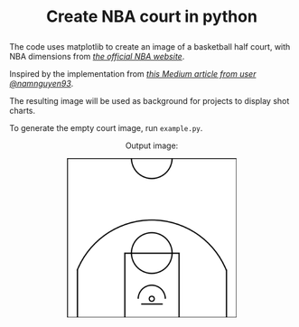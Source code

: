 # <p style="text-align:center;">Create NBA court in python</p>


The code uses matplotlib to create an image of a basketball half court, with NBA dimensions from 
*[the official NBA website](https://official.nba.com/rule-no-1-court-dimensions-equipment/)*.

Inspired by the implementation from
*[this Medium article from user @namnguyen93](https://medium.com/@namnguyen93/a-quick-look-into-visualizing-nba-shot-data-24756665565b)*.

The resulting image will be used as background for projects to display shot charts.

To generate the empty court image, run `example.py`.
<p align="center">
    Output image:
</p>
<p align="center">
    <img src="empty_halfcourt.png" alt="image of NBA half court in python" width="300"/>
</p>

